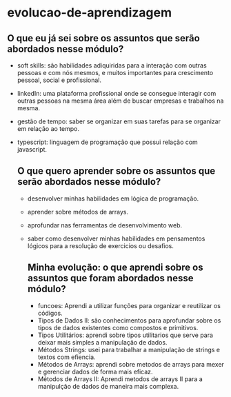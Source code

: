 # evolucao-de-aprendizagem
## O que eu já sei sobre os assuntos que serão abordados nesse módulo?
* soft skills: são habilidades adiquiridas para a interação com outras pessoas e com nós mesmos, e muitos importantes para crescimento pessoal, social e profissional.
* linkedIn: uma plataforma profissional onde se consegue interagir com outras pessoas na mesma área além de buscar empresas e trabalhos na mesma.
* gestão de tempo: saber se organizar em suas tarefas para se organizar em relação ao tempo.
* typescript: linguagem de programação que possui relação com javascript.

  ## O que quero aprender sobre os assuntos que serão abordados nesse módulo?
  * desenvolver minhas habilidades em lógica de programação.
  * aprender sobre métodos de arrays.
  * aprofundar nas ferramentas de desenvolvimento web.
  * saber como desenvolver minhas habilidades em pensamentos lógicos para a resolução de exercicios ou desafios.

    ## Minha evolução: o que aprendi sobre os assuntos que foram abordados nesse módulo?
    * funcoes: Aprendi a utilizar funções para organizar e reutilizar os códigos.
    * Tipos de Dados II: são conhecimentos para aprofundar sobre os tipos de dados existentes como compostos e primitivos.
    * Tipos Utilitários: aprendi sobre tipos utilitarios que serve para deixar mais simples a manipulação de dados.
    * Métodos Strings: usei para trabalhar a manipulação de strings e textos com efiencia.
    * Métodos de Arrays: aprendi sobre metodos de arrays para mexer e gerenciar dados de forma mais eficaz.
    * Métodos de Arrays II: Aprendi metodos de arrays II para a manipulção de dados de maneira mais complexa.
